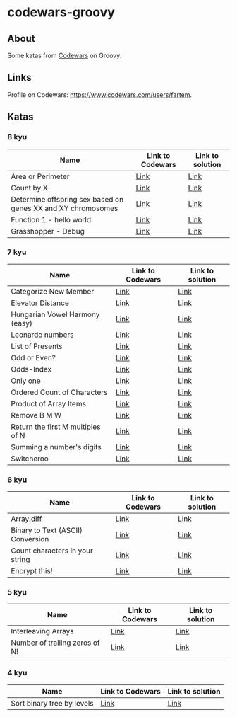 # codewars-groovy

## About

Some katas from [Codewars](https://www.codewars.com) on Groovy.

## Links

Profile on Codewars: https://www.codewars.com/users/fartem.

## Katas

### 8 kyu

| Name | Link to Codewars | Link to solution |
| --- | --- | --- |
| Area or Perimeter | [Link](https://www.codewars.com/kata/5ab6538b379d20ad880000ab) | [Link](https://github.com/fartem/codewars-groovy/blob/master/src/main/groovy/com/smlnskgmail/jaman/codewars/groovy/kyu8/areaorperimeter.groovy) |
| Count by X | [Link](https://www.codewars.com/kata/5513795bd3fafb56c200049e) | [Link](https://github.com/fartem/codewars-groovy/blob/master/src/main/groovy/com/smlnskgmail/jaman/codewars/groovy/kyu8/countbyx.groovy) |
| Determine offspring sex based on genes XX and XY chromosomes | [Link](https://www.codewars.com/kata/56530b444e831334c0000020) | [Link](https://github.com/fartem/codewars-groovy/blob/master/src/main/groovy/com/smlnskgmail/jaman/codewars/groovy/kyu8/determineoffspringsexbasedongenesxxandxychromosomes.groovy.groovy) |
| Function 1 - hello world | [Link](https://www.codewars.com/kata/523b4ff7adca849afe000035) | [Link](https://github.com/fartem/codewars-groovy/blob/master/src/main/groovy/com/smlnskgmail/jaman/codewars/groovy/kyu8/functiononehelloworld.groovy.groovy) |
| Grasshopper - Debug | [Link](https://www.codewars.com/kata/55cb854deb36f11f130000e1) | [Link](https://github.com/fartem/codewars-groovy/blob/master/src/main/groovy/com/smlnskgmail/jaman/codewars/groovy/kyu8/grasshopperdebug.groovy) |

### 7 kyu

| Name | Link to Codewars | Link to solution |
| --- | --- | --- |
| Categorize New Member | [Link](https://www.codewars.com/kata/5502c9e7b3216ec63c0001aa) | [Link](https://github.com/fartem/codewars-groovy/blob/master/src/main/groovy/com/smlnskgmail/jaman/codewars/groovy/kyu7/categorizenewmember.groovy) |
| Elevator Distance | [Link](https://www.codewars.com/kata/59f061773e532d0c87000d16) | [Link](https://github.com/fartem/codewars-groovy/blob/master/src/main/groovy/com/smlnskgmail/jaman/codewars/groovy/kyu7/elevatordistance.groovy) |
| Hungarian Vowel Harmony (easy) | [Link](https://www.codewars.com/kata/57fd696e26b06857eb0011e7) | [Link](https://github.com/fartem/codewars-groovy/blob/master/src/main/groovy/com/smlnskgmail/jaman/codewars/groovy/kyu7/hungarianvowelharmonyeasy.groovy) |
| Leonardo numbers | [Link](https://www.codewars.com/kata/5b2117eea454c89d4400005f) | [Link](https://github.com/fartem/codewars-groovy/blob/master/src/main/groovy/com/smlnskgmail/jaman/codewars/groovy/kyu7/leonardonumbers.groovy) |
| List of Presents | [Link](https://www.codewars.com/kata/5a84d485742ba347b90006b7) | [Link](https://github.com/fartem/codewars-groovy/blob/master/src/main/groovy/com/smlnskgmail/jaman/codewars/groovy/kyu7/listofpresents.groovy) |
| Odd or Even? | [Link](https://www.codewars.com/kata/5949481f86420f59480000e7) | [Link](https://github.com/fartem/codewars-groovy/blob/master/src/main/groovy/com/smlnskgmail/jaman/codewars/groovy/kyu7/oddoreven.groovy) |
| Odds-Index | [Link](https://www.codewars.com/kata/5a941f4e1a60f6e8a70025fe) | [Link](https://github.com/fartem/codewars-groovy/blob/master/src/main/groovy/com/smlnskgmail/jaman/codewars/groovy/kyu7/oddsindex.groovy) |
| Only one | [Link](https://www.codewars.com/kata/5734c38da41454b7f700106e) | [Link](https://github.com/fartem/codewars-groovy/blob/master/src/main/groovy/com/smlnskgmail/jaman/codewars/groovy/kyu7/onlyone.groovy) |
| Ordered Count of Characters | [Link](https://www.codewars.com/kata/57a6633153ba33189e000074) | [Link](https://github.com/fartem/codewars-groovy/blob/master/src/main/groovy/com/smlnskgmail/jaman/codewars/groovy/kyu7/orderedcountofcharacters.groovy) |
| Product of Array Items | [Link](https://www.codewars.com/kata/5901f361927288d961000013) | [Link](https://github.com/fartem/codewars-groovy/blob/master/src/main/groovy/com/smlnskgmail/jaman/codewars/groovy/kyu7/productofarrayitems.groovy) |
| Remove B M W | [Link](https://www.codewars.com/kata/59de795c289ef9197f000c48) | [Link](https://github.com/fartem/codewars-groovy/blob/master/src/main/groovy/com/smlnskgmail/jaman/codewars/groovy/kyu7/removebmw.groovy) |
| Return the first M multiples of N | [Link](https://www.codewars.com/kata/593c9175933500f33400003e) | [Link](https://github.com/fartem/codewars-groovy/blob/master/src/main/groovy/com/smlnskgmail/jaman/codewars/groovy/kyu7/returnthefirstmmultiplesofn.groovy) |
| Summing a number's digits | [Link](https://www.codewars.com/kata/52f3149496de55aded000410) | [Link](https://github.com/fartem/codewars-groovy/blob/master/src/main/groovy/com/smlnskgmail/jaman/codewars/groovy/kyu7/summinganumbersdigits.groovy) |
| Switcheroo | [Link](https://www.codewars.com/kata/57f759bb664021a30300007d) | [Link](https://github.com/fartem/codewars-groovy/blob/master/src/main/groovy/com/smlnskgmail/jaman/codewars/groovy/kyu7/switcheroo.groovy) |

### 6 kyu

| Name | Link to Codewars | Link to solution |
| --- | --- | --- |
| Array.diff | [Link](https://www.codewars.com/kata/523f5d21c841566fde000009) | [Link](https://github.com/fartem/codewars-groovy/blob/master/src/main/groovy/com/smlnskgmail/jaman/codewars/groovy/kyu6/arraydiff.groovy) |
| Binary to Text (ASCII) Conversion | [Link](https://www.codewars.com/kata/5583d268479559400d000064) | [Link](https://github.com/fartem/codewars-groovy/blob/master/src/main/groovy/com/smlnskgmail/jaman/codewars/groovy/kyu6/binarytotextasciiconversion.groovy) |
| Count characters in your string | [Link](https://www.codewars.com/kata/52efefcbcdf57161d4000091) | [Link](https://github.com/fartem/codewars-groovy/blob/master/src/main/groovy/com/smlnskgmail/jaman/codewars/groovy/kyu6/countcharactersinyourstring.groovy) |
| Encrypt this! | [Link](https://www.codewars.com/kata/5848565e273af816fb000449) | [Link](https://github.com/fartem/codewars-groovy/blob/master/src/main/groovy/com/smlnskgmail/jaman/codewars/groovy/kyu6/encryptthis.groovy) |

### 5 kyu

| Name | Link to Codewars | Link to solution |
| --- | --- | --- |
| Interleaving Arrays | [Link](https://www.codewars.com/kata/523d2e964680d1f749000135) | [Link](https://github.com/fartem/codewars-groovy/blob/master/src/main/groovy/com/smlnskgmail/jaman/codewars/groovy/kyu5/interleavingarrays.groovy) |
| Number of trailing zeros of N! | [Link](https://www.codewars.com/kata/52f787eb172a8b4ae1000a34) | [Link](https://github.com/fartem/codewars-groovy/blob/master/src/main/groovy/com/smlnskgmail/jaman/codewars/groovy/kyu5/numberoftrailingzeros.groovy) |

### 4 kyu

| Name | Link to Codewars | Link to solution |
| --- | --- | --- |
| Sort binary tree by levels | [Link](https://www.codewars.com/kata/52bef5e3588c56132c0003bc) | [Link](https://github.com/fartem/codewars-groovy/blob/master/src/main/groovy/com/smlnskgmail/jaman/codewars/groovy/kyu4/sortbinarytreebylevels.groovy) |
